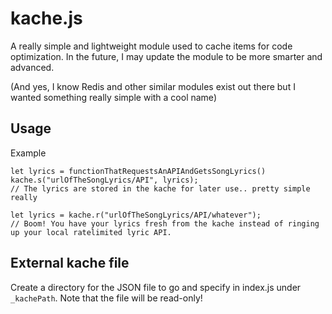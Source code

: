 # kache.js

A really simple and lightweight module used to cache items for code optimization. In the future, I may update the module to be more smarter and advanced. 

(And yes, I know Redis and other similar modules exist out there but I wanted something really simple with a cool name)

## Usage

Example

```JS
let lyrics = functionThatRequestsAnAPIAndGetsSongLyrics()
kache.s("urlOfTheSongLyrics/API", lyrics);
// The lyrics are stored in the kache for later use.. pretty simple really

let lyrics = kache.r("urlOfTheSongLyrics/API/whatever");
// Boom! You have your lyrics fresh from the kache instead of ringing up your local ratelimited lyric API.
```

## External kache file

Create a directory for the JSON file to go and specify in index.js under `_kachePath`.
Note that the file will be read-only!
